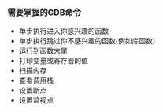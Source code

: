 ### 需要掌握的GDB命令

- 单步执行进入你感兴趣的函数
- 单步执行跳过你不感兴趣的函数(例如库函数)
- 运行到函数末尾
- 打印变量或寄存器的值
- 扫描内存
- 查看调用栈
- 设置断点
- 设置监视点